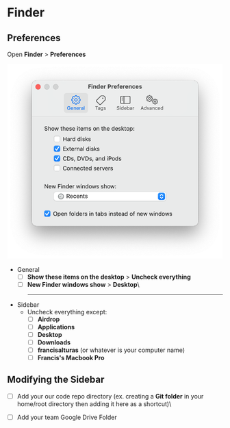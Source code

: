 # Finder

## Preferences

Open **Finder** > **Preferences**

![](<../../.gitbook/assets/image (14).png>)

* General
  * [ ] **Show these items on the desktop** > **Uncheck everything**
  * [ ] **New Finder windows show** > **Desktop**\
    ****
* Sidebar
  * Uncheck everything except:
    * [ ] **Airdrop**
    * [ ] **Applications**
    * [ ] **Desktop**
    * [ ] **Downloads**
    * [ ] **francisalturas** (or whatever is your computer name)
    * [ ] **Francis's Macbook Pro**&#x20;

## Modifying the Sidebar

* [ ] Add your our code repo directory (ex. creating a **Git folder** in your home/root directory then adding it here as a shortcut)\

*   [ ] Add your team Google Drive Folder

